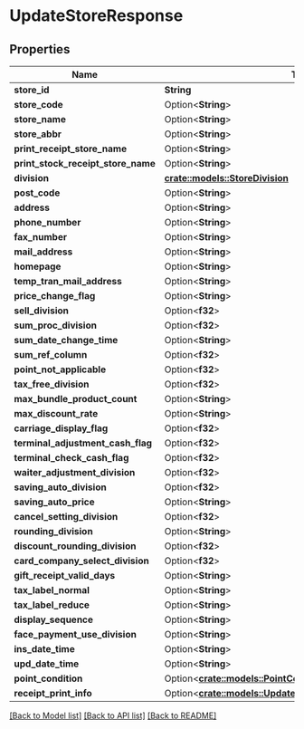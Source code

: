 # UpdateStoreResponse

## Properties

Name | Type | Description | Notes
------------ | ------------- | ------------- | -------------
**store_id** | **String** |  | 
**store_code** | Option<**String**> |  | [optional]
**store_name** | Option<**String**> |  | [optional]
**store_abbr** | Option<**String**> |  | [optional]
**print_receipt_store_name** | Option<**String**> |  | [optional]
**print_stock_receipt_store_name** | Option<**String**> |  | [optional]
**division** | [**crate::models::StoreDivision**](storeDivision.md) |  | 
**post_code** | Option<**String**> |  | [optional]
**address** | Option<**String**> |  | [optional]
**phone_number** | Option<**String**> |  | [optional]
**fax_number** | Option<**String**> |  | [optional]
**mail_address** | Option<**String**> |  | [optional]
**homepage** | Option<**String**> |  | [optional]
**temp_tran_mail_address** | Option<**String**> |  | [optional]
**price_change_flag** | Option<**String**> |  | [optional]
**sell_division** | Option<**f32**> |  | [optional]
**sum_proc_division** | Option<**f32**> |  | [optional]
**sum_date_change_time** | Option<**String**> |  | [optional]
**sum_ref_column** | Option<**f32**> |  | [optional]
**point_not_applicable** | Option<**f32**> |  | [optional]
**tax_free_division** | Option<**f32**> |  | [optional]
**max_bundle_product_count** | Option<**String**> |  | [optional]
**max_discount_rate** | Option<**String**> |  | [optional]
**carriage_display_flag** | Option<**f32**> |  | [optional]
**terminal_adjustment_cash_flag** | Option<**f32**> |  | [optional]
**terminal_check_cash_flag** | Option<**f32**> |  | [optional]
**waiter_adjustment_division** | Option<**f32**> |  | [optional]
**saving_auto_division** | Option<**f32**> |  | [optional]
**saving_auto_price** | Option<**String**> |  | [optional]
**cancel_setting_division** | Option<**f32**> |  | [optional]
**rounding_division** | Option<**String**> |  | [optional]
**discount_rounding_division** | Option<**f32**> |  | [optional]
**card_company_select_division** | Option<**f32**> |  | [optional]
**gift_receipt_valid_days** | Option<**String**> |  | [optional]
**tax_label_normal** | Option<**String**> |  | [optional]
**tax_label_reduce** | Option<**String**> |  | [optional]
**display_sequence** | Option<**String**> |  | [optional]
**face_payment_use_division** | Option<**String**> |  | [optional]
**ins_date_time** | Option<**String**> |  | [optional]
**upd_date_time** | Option<**String**> |  | [optional]
**point_condition** | Option<[**crate::models::PointCondition**](pointCondition.md)> |  | [optional]
**receipt_print_info** | Option<[**crate::models::UpdateStoreResponseReceiptPrintInfo**](updateStoreResponse_receiptPrintInfo.md)> |  | [optional]

[[Back to Model list]](../README.md#documentation-for-models) [[Back to API list]](../README.md#documentation-for-api-endpoints) [[Back to README]](../README.md)


